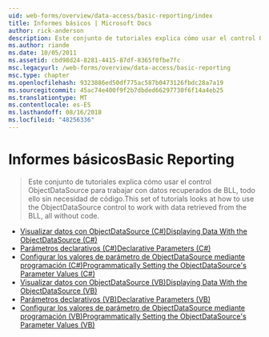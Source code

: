 ```yaml
---
uid: web-forms/overview/data-access/basic-reporting/index
title: Informes básicos | Microsoft Docs
author: rick-anderson
description: Este conjunto de tutoriales explica cómo usar el control ObjectDataSource para trabajar con datos recuperados de BLL, todo ello sin necesidad de código.
ms.author: riande
ms.date: 10/05/2011
ms.assetid: cbd98d24-8281-4415-87df-8365f0fbe7fc
msc.legacyurl: /web-forms/overview/data-access/basic-reporting
msc.type: chapter
ms.openlocfilehash: 9323886ed50df775ac587b0473126fbdc28a7a19
ms.sourcegitcommit: 45ac74e400f9f2b7dbded66297730f6f14a4eb25
ms.translationtype: MT
ms.contentlocale: es-ES
ms.lasthandoff: 08/16/2018
ms.locfileid: "48256336"
---
```

<a name="basic-reporting"></a><span data-ttu-id="85579-103">Informes básicos</span><span class="sxs-lookup"><span data-stu-id="85579-103">Basic Reporting</span></span>
====================
> <span data-ttu-id="85579-104">Este conjunto de tutoriales explica cómo usar el control ObjectDataSource para trabajar con datos recuperados de BLL, todo ello sin necesidad de código.</span><span class="sxs-lookup"><span data-stu-id="85579-104">This set of tutorials looks at how to use the ObjectDataSource control to work with data retrieved from the BLL, all without code.</span></span>


- [<span data-ttu-id="85579-105">Visualizar datos con ObjectDataSource (C#)</span><span class="sxs-lookup"><span data-stu-id="85579-105">Displaying Data With the ObjectDataSource (C#)</span></span>](displaying-data-with-the-objectdatasource-cs.md)
- [<span data-ttu-id="85579-106">Parámetros declarativos (C#)</span><span class="sxs-lookup"><span data-stu-id="85579-106">Declarative Parameters (C#)</span></span>](declarative-parameters-cs.md)
- [<span data-ttu-id="85579-107">Configurar los valores de parámetro de ObjectDataSource mediante programación (C#)</span><span class="sxs-lookup"><span data-stu-id="85579-107">Programmatically Setting the ObjectDataSource's Parameter Values (C#)</span></span>](programmatically-setting-the-objectdatasource-s-parameter-values-cs.md)
- [<span data-ttu-id="85579-108">Visualizar datos con ObjectDataSource (VB)</span><span class="sxs-lookup"><span data-stu-id="85579-108">Displaying Data With the ObjectDataSource (VB)</span></span>](displaying-data-with-the-objectdatasource-vb.md)
- [<span data-ttu-id="85579-109">Parámetros declarativos (VB)</span><span class="sxs-lookup"><span data-stu-id="85579-109">Declarative Parameters (VB)</span></span>](declarative-parameters-vb.md)
- [<span data-ttu-id="85579-110">Configurar los valores de parámetro de ObjectDataSource mediante programación (VB)</span><span class="sxs-lookup"><span data-stu-id="85579-110">Programmatically Setting the ObjectDataSource's Parameter Values (VB)</span></span>](programmatically-setting-the-objectdatasource-s-parameter-values-vb.md)
